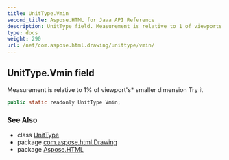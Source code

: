 ```yaml
---
title: UnitType.Vmin
second_title: Aspose.HTML for Java API Reference
description: UnitType field. Measurement is relative to 1 of viewports smaller dimension Try it
type: docs
weight: 290
url: /net/com.aspose.html.drawing/unittype/vmin/
---
```

## UnitType.Vmin field

Measurement is relative to 1% of viewport's* smaller dimension Try it

```java
public static readonly UnitType Vmin;
```

### See Also

* class [UnitType](../)
* package [com.aspose.html.Drawing](../../unittype/)
* package [Aspose.HTML](../../../)
